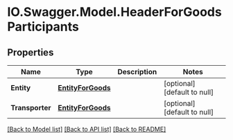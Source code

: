 # IO.Swagger.Model.HeaderForGoodsParticipants
## Properties

Name | Type | Description | Notes
------------ | ------------- | ------------- | -------------
**Entity** | [**EntityForGoods**](EntityForGoods.md) |  | [optional] [default to null]
**Transporter** | [**EntityForGoods**](EntityForGoods.md) |  | [optional] [default to null]

[[Back to Model list]](../README.md#documentation-for-models) [[Back to API list]](../README.md#documentation-for-api-endpoints) [[Back to README]](../README.md)

